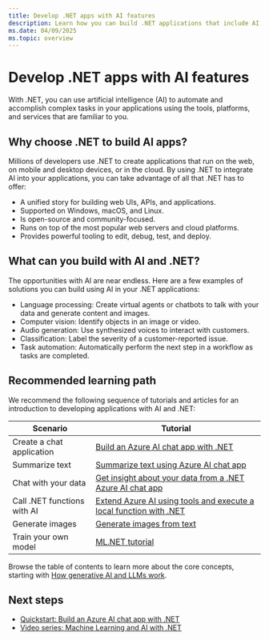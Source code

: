 ```yaml
---
title: Develop .NET apps with AI features
description: Learn how you can build .NET applications that include AI features.
ms.date: 04/09/2025
ms.topic: overview
---
```


# Develop .NET apps with AI features

With .NET, you can use artificial intelligence (AI) to automate and accomplish complex tasks in your applications using the tools, platforms, and services that are familiar to you.

## Why choose .NET to build AI apps?

Millions of developers use .NET to create applications that run on the web, on mobile and desktop devices, or in the cloud. By using .NET to integrate AI into your applications, you can take advantage of all that .NET has to offer:

* A unified story for building web UIs, APIs, and applications.
* Supported on Windows, macOS, and Linux.
* Is open-source and community-focused.
* Runs on top of the most popular web servers and cloud platforms.
* Provides powerful tooling to edit, debug, test, and deploy.

## What can you build with AI and .NET?

The opportunities with AI are near endless. Here are a few examples of solutions you can build using AI in your .NET applications:

* Language processing: Create virtual agents or chatbots to talk with your data and generate content and images.
* Computer vision: Identify objects in an image or video.
* Audio generation: Use synthesized voices to interact with customers.
* Classification: Label the severity of a customer-reported issue.
* Task automation: Automatically perform the next step in a workflow as tasks are completed.

## Recommended learning path

We recommend the following sequence of tutorials and articles for an introduction to developing applications with AI and .NET:

| Scenario                    | Tutorial                                                                |
|-----------------------------|-------------------------------------------------------------------------|
| Create a chat application   | [Build an Azure AI chat app with .NET](./quickstarts/build-chat-app.md) |
| Summarize text              | [Summarize text using Azure AI chat app](./quickstarts/prompt-model.md) |
| Chat with your data         | [Get insight about your data from a .NET Azure AI chat app](./quickstarts/build-vector-search-app.md) |
| Call .NET functions with AI | [Extend Azure AI using tools and execute a local function with .NET](./quickstarts/use-function-calling.md) |
| Generate images             | [Generate images from text](./quickstarts/text-to-image.md) |
| Train your own model        | [ML.NET tutorial](https://dotnet.microsoft.com/learn/ml-dotnet/get-started-tutorial/intro) |

Browse the table of contents to learn more about the core concepts, starting with [How generative AI and LLMs work](./conceptual/how-genai-and-llms-work.md).

## Next steps

* [Quickstart: Build an Azure AI chat app with .NET](./quickstarts/build-chat-app.md)
* [Video series: Machine Learning and AI with .NET](/shows/machine-learning-and-ai-with-dotnet-for-beginners)
